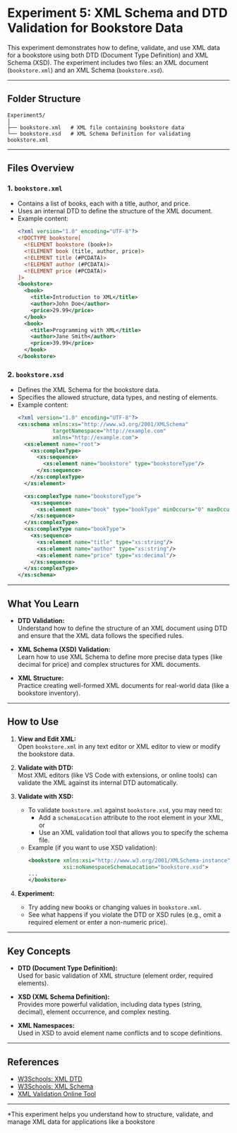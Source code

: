 # Experiment 5: XML Schema and DTD Validation for Bookstore Data

This experiment demonstrates how to define, validate, and use XML data for a bookstore using both DTD (Document Type Definition) and XML Schema (XSD). The experiment includes two files: an XML document (`bookstore.xml`) and an XML Schema (`bookstore.xsd`).

---

## Folder Structure

```
Experiment5/
│
├── bookstore.xml   # XML file containing bookstore data
└── bookstore.xsd   # XML Schema Definition for validating bookstore.xml
```

---

## Files Overview

### 1. `bookstore.xml`

- Contains a list of books, each with a title, author, and price.
- Uses an internal DTD to define the structure of the XML document.
- Example content:
  ```xml
  <?xml version="1.0" encoding="UTF-8"?>
  <!DOCTYPE bookstore[
    <!ELEMENT bookstore (book+)>
    <!ELEMENT book (title, author, price)>
    <!ELEMENT title (#PCDATA)>
    <!ELEMENT author (#PCDATA)>
    <!ELEMENT price (#PCDATA)>
  ]>
  <bookstore>
    <book>
      <title>Introduction to XML</title>
      <author>John Doe</author>
      <price>29.99</price>
    </book>
    <book>
      <title>Programming with XML</title>
      <author>Jane Smith</author>
      <price>39.99</price>
    </book>
  </bookstore>
  ```

### 2. `bookstore.xsd`

- Defines the XML Schema for the bookstore data.
- Specifies the allowed structure, data types, and nesting of elements.
- Example content:
  ```xml
  <?xml version="1.0" encoding="UTF-8"?>
  <xs:schema xmlns:xs="http://www.w3.org/2001/XMLSchema"
             targetNamespace="http://example.com"
             xmlns="http://example.com">
    <xs:element name="root">
      <xs:complexType>
        <xs:sequence>
          <xs:element name="bookstore" type="bookstoreType"/>
        </xs:sequence>
      </xs:complexType>
    </xs:element>

    <xs:complexType name="bookstoreType">
      <xs:sequence>
        <xs:element name="book" type="bookType" minOccurs="0" maxOccurs="unbounded"/>
      </xs:sequence>
    </xs:complexType>
    <xs:complexType name="bookType">
      <xs:sequence>
        <xs:element name="title" type="xs:string"/>
        <xs:element name="author" type="xs:string"/>
        <xs:element name="price" type="xs:decimal"/>
      </xs:sequence>
    </xs:complexType>
  </xs:schema>
  ```

---

## What You Learn

- **DTD Validation:**  
  Understand how to define the structure of an XML document using DTD and ensure that the XML data follows the specified rules.

- **XML Schema (XSD) Validation:**  
  Learn how to use XML Schema to define more precise data types (like decimal for price) and complex structures for XML documents.

- **XML Structure:**  
  Practice creating well-formed XML documents for real-world data (like a bookstore inventory).

---

## How to Use

1. **View and Edit XML:**  
   Open `bookstore.xml` in any text editor or XML editor to view or modify the bookstore data.

2. **Validate with DTD:**  
   Most XML editors (like VS Code with extensions, or online tools) can validate the XML against its internal DTD automatically.

3. **Validate with XSD:**  
   - To validate `bookstore.xml` against `bookstore.xsd`, you may need to:
     - Add a `schemaLocation` attribute to the root element in your XML, or
     - Use an XML validation tool that allows you to specify the schema file.
   - Example (if you want to use XSD validation):
     ```xml
     <bookstore xmlns:xsi="http://www.w3.org/2001/XMLSchema-instance"
                xsi:noNamespaceSchemaLocation="bookstore.xsd">
     ...
     </bookstore>
     ```

4. **Experiment:**  
   - Try adding new books or changing values in `bookstore.xml`.
   - See what happens if you violate the DTD or XSD rules (e.g., omit a required element or enter a non-numeric price).

---

## Key Concepts

- **DTD (Document Type Definition):**  
  Used for basic validation of XML structure (element order, required elements).

- **XSD (XML Schema Definition):**  
  Provides more powerful validation, including data types (string, decimal), element occurrence, and complex nesting.

- **XML Namespaces:**  
  Used in XSD to avoid element name conflicts and to scope definitions.

---

## References

- [W3Schools: XML DTD](https://www.w3schools.com/xml/xml_dtd.asp)
- [W3Schools: XML Schema](https://www.w3schools.com/xml/schema_intro.asp)
- [XML Validation Online Tool](https://www.xmlvalidation.com/)

---

*This experiment helps you understand how to structure, validate, and manage XML data for applications like a bookstore